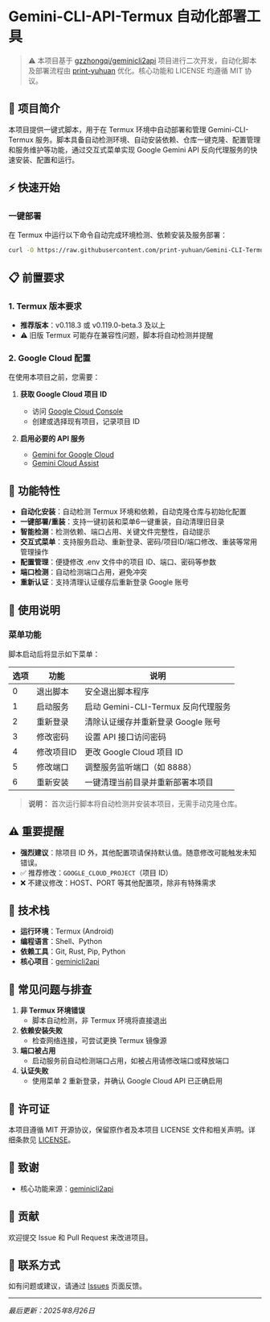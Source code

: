 # Gemini-CLI-API-Termux 自动化部署工具

> ⚠️ 本项目基于 [gzzhongqi/geminicli2api](https://github.com/gzzhongqi/geminicli2api) 项目进行二次开发，自动化脚本及部署流程由 [print-yuhuan](https://github.com/print-yuhuan) 优化。核心功能和 LICENSE 均遵循 MIT 协议。

## 📌 项目简介

本项目提供一键式脚本，用于在 Termux 环境中自动部署和管理 Gemini-CLI-Termux 服务。脚本具备自动检测环境、自动安装依赖、仓库一键克隆、配置管理和服务维护等功能，通过交互式菜单实现 Google Gemini API 反向代理服务的快速安装、配置和运行。

## ⚡ 快速开始

### 一键部署

在 Termux 中运行以下命令自动完成环境检测、依赖安装及服务部署：

```bash
curl -O https://raw.githubusercontent.com/print-yuhuan/Gemini-CLI-Termux/main/Setup.sh && bash Setup.sh
```

## 📋 前置要求

### 1. Termux 版本要求
- **推荐版本**：v0.118.3 或 v0.119.0-beta.3 及以上
- ⚠️ 旧版 Termux 可能存在兼容性问题，脚本将自动检测并提醒

### 2. Google Cloud 配置
在使用本项目之前，您需要：

1. **获取 Google Cloud 项目 ID**
   - 访问 [Google Cloud Console](https://accounts.google.com/v3/signin/accountchooser?continue=https%3A%2F%2Fconsole.cloud.google.com%2Fwelcome%3Fhl=zh_CN&service=cloudconsole&flowName=GlifWebSignIn&flowEntry=AccountChooser)
   - 创建或选择现有项目，记录项目 ID

2. **启用必要的 API 服务**
   - [Gemini for Google Cloud](https://accounts.google.com/v3/signin/accountchooser?continue=https%3A%2F%2Fconsole.cloud.google.com%2Fapis%2Flibrary%2Fcloudaicompanion.googleapis.com%3Fhl=zh_CN&service=cloudconsole&flowName=GlifWebSignIn&flowEntry=AccountChooser)
   - [Gemini Cloud Assist](https://accounts.google.com/v3/signin/accountchooser?continue=https%3A%2F%2Fconsole.cloud.google.com%2Fapis%2Fapi%2Fgeminicloudassist.googleapis.com%3Fhl=zh_CN&service=cloudconsole&flowName=GlifWebSignIn&flowEntry=AccountChooser)

## 🎯 功能特性

- **自动化安装**：自动检测 Termux 环境和依赖，自动克隆仓库与初始化配置
- **一键部署/重装**：支持一键初装和菜单6一键重装，自动清理旧目录
- **智能检测**：检测依赖、端口占用、关键文件完整性，自动提示
- **交互式菜单**：支持服务启动、重新登录、密码/项目ID/端口修改、重装等常用管理操作
- **配置管理**：便捷修改 .env 文件中的项目 ID、端口、密码等参数
- **端口检测**：自动检测端口占用，避免冲突
- **重新认证**：支持清理认证缓存后重新登录 Google 账号

## 📖 使用说明

### 菜单功能

脚本启动后将显示如下菜单：

| 选项 | 功能         | 说明                                       |
|------|--------------|--------------------------------------------|
| 0    | 退出脚本     | 安全退出脚本程序                           |
| 1    | 启动服务     | 启动 Gemini-CLI-Termux 反向代理服务    |
| 2    | 重新登录     | 清除认证缓存并重新登录 Google 账号         |
| 3    | 修改密码     | 设置 API 接口访问密码                      |
| 4    | 修改项目ID   | 更改 Google Cloud 项目 ID                  |
| 5    | 修改端口     | 调整服务监听端口（如 8888）                |
| 6    | 重新安装     | 一键清理当前目录并重新部署本项目           |

> **说明：** 首次运行脚本将自动检测并安装本项目，无需手动克隆仓库。

## ⚠️ 重要提醒

- **强烈建议**：除项目 ID 外，其他配置项请保持默认值。随意修改可能触发未知错误。
- ✅ 推荐修改：`GOOGLE_CLOUD_PROJECT`（项目 ID）
- ❌ 不建议修改：HOST、PORT 等其他配置项，除非有特殊需求

## 🔧 技术栈

- **运行环境**：Termux (Android)
- **编程语言**：Shell、Python
- **依赖工具**：Git, Rust, Pip, Python
- **核心项目**：[geminicli2api](https://github.com/gzzhongqi/geminicli2api)

## 🐛 常见问题与排查

1. **非 Termux 环境错误**
   - 脚本自动检测，非 Termux 环境将直接退出
2. **依赖安装失败**
   - 检查网络连接，可尝试更换 Termux 镜像源
3. **端口被占用**
   - 启动服务前自动检测端口占用，如被占用请修改端口或释放端口
4. **认证失败**
   - 使用菜单 2 重新登录，并确认 Google Cloud API 已正确启用

## 📄 许可证

本项目遵循 MIT 开源协议，保留原作者及本项目 LICENSE 文件和相关声明。详细条款见 [LICENSE](./LICENSE)。

## 🙏 致谢

- 核心功能来源：[geminicli2api](https://github.com/gzzhongqi/geminicli2api)

## 🤝 贡献

欢迎提交 Issue 和 Pull Request 来改进项目。

## 📮 联系方式

如有问题或建议，请通过 [Issues](https://github.com/print-yuhuan/Gemini-CLI-Termux/issues) 页面反馈。

---

*最后更新：2025年8月26日*
